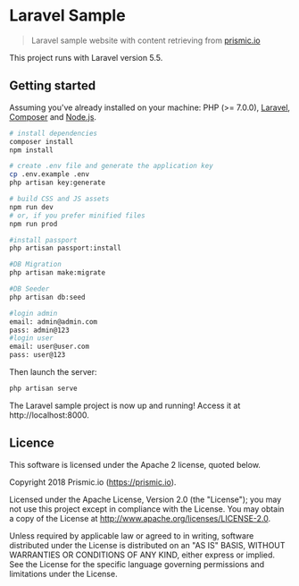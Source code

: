 # Laravel Sample

> Laravel sample website with content retrieving from [prismic.io](https://prismic.io)

This project runs with Laravel version 5.5.

## Getting started

Assuming you've already installed on your machine: PHP (>= 7.0.0), [Laravel](https://laravel.com), [Composer](https://getcomposer.org) and [Node.js](https://nodejs.org).

``` bash
# install dependencies
composer install
npm install

# create .env file and generate the application key
cp .env.example .env
php artisan key:generate

# build CSS and JS assets
npm run dev
# or, if you prefer minified files
npm run prod

#install passport
php artisan passport:install

#DB Migration
php artisan make:migrate

#DB Seeder
php artisan db:seed

#login admin
email: admin@admin.com
pass: admin@123
#login user
email: user@user.com
pass: user@123
```

Then launch the server:

``` bash
php artisan serve
```

The Laravel sample project is now up and running! Access it at http://localhost:8000.

## Licence

This software is licensed under the Apache 2 license, quoted below.

Copyright 2018 Prismic.io (https://prismic.io).

Licensed under the Apache License, Version 2.0 (the "License"); you may not use this project except in compliance with the License. You may obtain a copy of the License at http://www.apache.org/licenses/LICENSE-2.0.

Unless required by applicable law or agreed to in writing, software distributed under the License is distributed on an "AS IS" BASIS, WITHOUT WARRANTIES OR CONDITIONS OF ANY KIND, either express or implied. See the License for the specific language governing permissions and limitations under the License.
